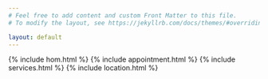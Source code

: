 ```yaml
---
# Feel free to add content and custom Front Matter to this file.
# To modify the layout, see https://jekyllrb.com/docs/themes/#overriding-theme-defaults

layout: default
---
```


{% include hom.html %}
{% include appointment.html %}
{% include services.html %}
{% include location.html %}

